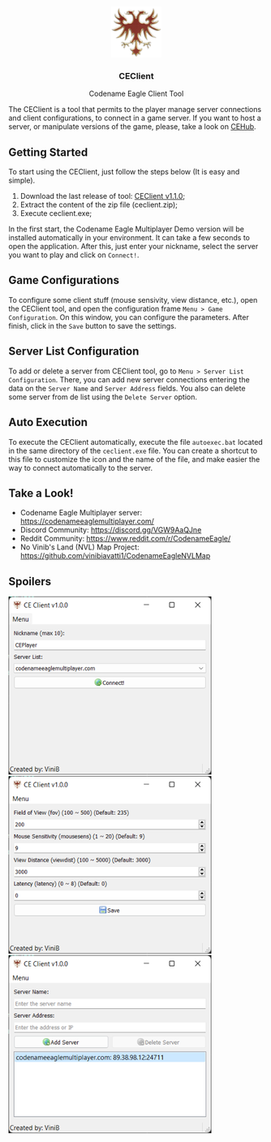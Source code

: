 <p align="center">
  <a href="https://github.com/vinibiavatti1/CEHub">
    <img src="https://raw.githubusercontent.com/vinibiavatti1/CEHub/main/resources/images/ce_icon.png" width="100" />
  </a>
</p>

<h3 align="center">CEClient</h3>

<p align="center">
  Codename Eagle Client Tool
</p>

The CEClient is a tool that permits to the player manage server connections and client configurations, to connect in a game server. If you want to host a server, or manipulate versions of the game, please, take a look on [CEHub](https://github.com/vinibiavatti1/CEHub).

## Getting Started

To start using the CEClient, just follow the steps below (It is easy and simple).

1. Download the last release of tool: [CEClient v1.1.0](https://github.com/vinibiavatti1/CEClient/releases/download/v1.1.0/ceclient.zip);
2. Extract the content of the zip file (ceclient.zip);
3. Execute ceclient.exe;

In the first start, the Codename Eagle Multiplayer Demo version will be installed automatically in your environment. It can take a few seconds to open the application. After this, just enter your nickname, select the server you want to play and click on `Connect!`.

## Game Configurations

To configure some client stuff (mouse sensivity, view distance, etc.), open the CEClient tool, and open the configuration frame `Menu > Game Configuration`. On this window, you can configure the parameters. After finish, click in the `Save` button to save the settings.

## Server List Configuration

To add or delete a server from CEClient tool, go to `Menu > Server List Configuration`. There, you can add new server connections entering the data on the `Server Name` and `Server Address` fields. You also can delete some server from de list using the `Delete Server` option.

## Auto Execution

To execute the CEClient automatically, execute the file `autoexec.bat` located in the same directory of the `ceclient.exe` file. You can create a shortcut to this file to customize the icon and the name of the file, and make easier the way to connect automatically to the server.

## Take a Look!

- Codename Eagle Multiplayer server: https://codenameeaglemultiplayer.com/
- Discord Community: https://discord.gg/VGW9AaQJne
- Reddit Community: https://www.reddit.com/r/CodenameEagle/
- No Vinib's Land (NVL) Map Project: https://github.com/vinibiavatti1/CodenameEagleNVLMap

## Spoilers

<img src="https://raw.githubusercontent.com/vinibiavatti1/CEClient/main/images/2.png" width="400" alt="CEClient image 2"/>

<img src="https://raw.githubusercontent.com/vinibiavatti1/CEClient/main/images/3.png" width="400" alt="CEClient image 3"/>

<img src="https://raw.githubusercontent.com/vinibiavatti1/CEClient/main/images/4.png" width="400" alt="CEClient image 4"/>
